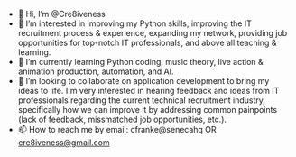 - 👋 Hi, I’m @Cre8iveness
- 👀 I’m interested in improving my Python skills, improving the IT recruitment process & experience, expanding my network, providing job opportunities for top-notch IT professionals, and above all teaching & learning.
- 🌱 I’m currently learning Python coding, music theory, live action & animation production, automation, and AI.
- 💞️ I’m looking to collaborate on application development to bring my ideas to life. I'm very interested in hearing feedback and ideas from IT professionals regarding the current technical recruitment industry, specifically how we can improve it by addressing common painpoints (lack of feedback, missmatched job opportunities, etc.).
- 📫 How to reach me by email: cfranke@senecahq OR cre8iveness@gmail.com

<!---
Cre8iveRecruiter/Cre8iveRecruiter is a ✨ special ✨ repository because its `README.md` (this file) appears on your GitHub profile.
You can click the Preview link to take a look at your changes.
--->
